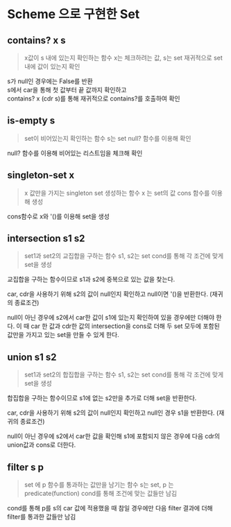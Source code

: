 # Scheme 으로 구현한 Set

## contains? x s
> x값이 s 내에 있는지 확인하는 함수
> x는 체크하려는 값, s는 set
> 재귀적으로 set 내에 값이 있는지 확인  

s가 null인 경우에는 False를 반환  
s에서 car을 통해 첫 값부터 끝 값까지 확인하고  
contains? x (cdr s)를 통해 재귀적으로 contains?를 호출하여 확인

## is-empty s
> set이 비어있는지 확인하는 함수
> s는 set
> null? 함수를 이용해 확인

null? 함수를 이용해 비어있는 리스트임을 체크해 확인

## singleton-set x
> x 값만을 가지는 singleton set 생성하는 함수
> x 는 set의 값
> cons 함수를 이용해 생성

cons함수로 x와 '()를 이용해 set을 생성

## intersection s1 s2
> set1과 set2의 교집합을 구하는 함수
> s1, s2는 set
> cond를 통해 각 조건에 맞게 set을 생성

교집합을 구하는 함수이므로 s1과 s2에 중복으로 있는 값을 찾는다.
  
car, cdr을 사용하기 위해 s2의 값이 null인지 확인하고 null이면 '()을 반환한다. (재귀의 종료조건)

null이 아닌 경우에 s2에서 car한 값이 s1에 있는지 확인하여 있을 경우에만 더해야 한다. 이 때 car 한 값과 cdr한 값의 intersection을 cons로 더해 두 set 모두에 포함된 값만을 가지고 있는 set을 만들 수 있게 한다.

## union s1 s2
> set1과 set2의 합집합을 구하는 함수
> s1, s2는 set
> cond를 통해 각 조건에 맞게 set을 생성

합집합을 구하는 함수이므로 s1에 없는 s2만을 추가로 더해 set을 반환한다.

car, cdr을 사용하기 위해 s2의 값이 null인지 확인하고 null인 경우 s1을 반환한다. (재귀의 종료조건)

null이 아닌 경우에 s2에서 car한 값을 확인해 s1에 포함되지 않은 경우에 다음 cdr의 union값과 cons로 더한다.

## filter s p
> set 에 p 함수를 통과하는 값만을 남기는 함수
> s는 set, p 는 predicate(function) 
> cond를 통해 조건에 맞는 값들만 남김

cond를 통해 p를 s의 car 값에 적용했을 때 참일 경우에만 다음 filter 결과에 더해 filter를 통과한 값들만 남김

